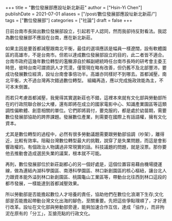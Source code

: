 +++
title = "數位發展部應設址新北新莊"
author = ["Hsin-Yi Chen"]
publishDate = 2021-07-01
aliases = ["/post/數位發展部應設址新北新莊/"]
tags = ["數位發展部"]
categories = ["社論"]
draft = false
+++

日前台南市長拋出數位發展部設立，引起若干人認同，然而我卻持反對看法。我認為數位發展部不應設在台南，應在新北新莊。

如果主因是要首都減壓跟南北平衡，最佳的選項應該是幅員一樣遼闊，設有軟體園區的高雄市，不是台南市。但若以達成數位發展部設立的目的，此二者皆不適合。台南市政府這幾年數位轉型的濫觴源自於賴副總統時任台南市長時的研考會主委王時思，彼時台南可謂資訊人才荒漠，僅管現在略有改善，但仍舊不及北部豐沛，要成功發展數位經濟，設址台南會事倍功半。高雄亦同樣好不到哪去。首都減壓，南北平衡，大不過台灣再次錯過數位轉型。 組織再造，應以完成施政效能為主，不可本末倒置。

而若只考慮首都減壓，我覺得其實選新莊也不錯，這裡本來就有文化部與勞動部所在的行政院聯合辦公大樓，還有即將在成立的國家電影中心、知識產業園區等這類調性偏軟體、創意相關的單位。它們即將肩付，要克服的，都是處於幼苗期，需要數位發展部協助的跨界課題。發展數位產業，則需要在國際上有話語權，擁有文化資本。

尤其是數位轉型的過程中，必然有很多勞動議題需要跟勞動部協調（吵架），離得近，比較有效率。阻礙台灣數位轉型最大的挑戰，說穿了是失業問題，而這是會影響政權的。有個政治人物講過非常現實的話。科技議題的問題，就是沒票。那你要他去推動會造成選民失業的議案，根本就不可能。

再則，數位發展部位於新莊副都心的另一個好處是，這個位置容易藉由機場捷運線，做為連結內湖科學園區、南港科學園區、林口新創園區的核心樞紐，讓台北人力跟資本能外溢到林口新創園區、桃園龜山工業區等，帶動台北往西到林口這段的都市發展，一樣能達到首都減壓效果。

所以勞動部是否能擔起數位人才培養的責任，協助他們在數位化浪潮下生存;文化部是否能擔起帶動台灣文化出海的腳色，至關重要。先把這些爭點理順了，才好進行改革。設址在文化部與勞動部旁邊，能夠加速合作互信，達成「協作」，而非拘泥在原有的「分工」，互搶亮點的行政文化。
